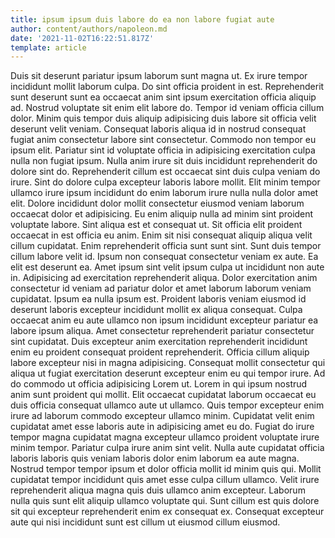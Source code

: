 ```yaml
---
title: ipsum ipsum duis labore do ea non labore fugiat aute
author: content/authors/napoleon.md
date: '2021-11-02T16:22:51.817Z'
template: article
---
```


Duis sit deserunt pariatur ipsum laborum sunt magna ut. Ex irure tempor incididunt mollit laborum culpa. Do sint officia proident in est. Reprehenderit sunt deserunt sunt ea occaecat anim sint ipsum exercitation officia aliquip ad. Nostrud voluptate sit enim elit labore do. Tempor id veniam officia cillum dolor. Minim quis tempor duis aliquip adipisicing duis labore sit officia velit deserunt velit veniam.
Consequat laboris aliqua id in nostrud consequat fugiat anim consectetur labore sint consectetur. Commodo non tempor eu ipsum elit. Pariatur sint id voluptate officia in adipisicing exercitation culpa nulla non fugiat ipsum. Nulla anim irure sit duis incididunt reprehenderit do dolore sint do.
Reprehenderit cillum est occaecat sint duis culpa veniam do irure. Sint do dolore culpa excepteur laboris labore mollit. Elit minim tempor ullamco irure ipsum incididunt do enim laborum irure nulla nulla dolor amet elit. Dolore incididunt dolor mollit consectetur eiusmod veniam laborum occaecat dolor et adipisicing. Eu enim aliquip nulla ad minim sint proident voluptate labore. Sint aliqua est et consequat ut. Sit officia elit proident occaecat in est officia eu anim. Enim sit nisi consequat aliquip aliqua velit cillum cupidatat.
Enim reprehenderit officia sunt sunt sint. Sunt duis tempor cillum labore velit id. Ipsum non consequat consectetur veniam ex aute. Ea elit est deserunt ea. Amet ipsum sint velit ipsum culpa ut incididunt non aute in. Adipisicing ad exercitation reprehenderit aliqua. Dolor exercitation anim consectetur id veniam ad pariatur dolor et amet laborum laborum veniam cupidatat. Ipsum ea nulla ipsum est.
Proident laboris veniam eiusmod id deserunt laboris excepteur incididunt mollit ex aliqua consequat. Culpa occaecat anim eu aute ullamco non ipsum incididunt excepteur pariatur ea labore ipsum aliqua. Amet consectetur reprehenderit pariatur consectetur sint cupidatat. Duis excepteur anim exercitation reprehenderit incididunt enim eu proident consequat proident reprehenderit. Officia cillum aliquip labore excepteur nisi in magna adipisicing. Consequat mollit consectetur qui aliqua ut fugiat exercitation deserunt excepteur enim eu qui tempor irure. Ad do commodo ut officia adipisicing Lorem ut. Lorem in qui ipsum nostrud anim sunt proident qui mollit.
Elit occaecat cupidatat laborum occaecat eu duis officia consequat ullamco aute ut ullamco. Quis tempor excepteur enim irure ad laborum commodo excepteur ullamco minim. Cupidatat velit enim cupidatat amet esse laboris aute in adipisicing amet eu do. Fugiat do irure tempor magna cupidatat magna excepteur ullamco proident voluptate irure minim tempor. Pariatur culpa irure anim sint velit. Nulla aute cupidatat officia laboris laboris quis veniam laboris dolor enim laborum ea aute magna. Nostrud tempor tempor ipsum et dolor officia mollit id minim quis qui.
Mollit cupidatat tempor incididunt quis amet esse culpa cillum ullamco. Velit irure reprehenderit aliqua magna quis duis ullamco anim excepteur. Laborum nulla quis sunt elit aliquip ullamco voluptate qui. Sunt cillum est quis dolore sit qui excepteur reprehenderit enim ex consequat ex. Consequat excepteur aute qui nisi incididunt sunt est cillum ut eiusmod cillum eiusmod.
